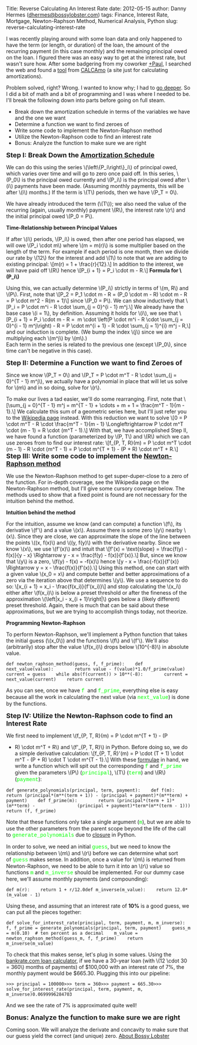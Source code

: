Title: Reverse Calculating An Interest Rate
date: 2012-05-15
author: Danny Hermes (dhermes@bossylobster.com)
tags: Finance, Interest Rate, Mortgage, Newton-Raphson Method, Numerical Analysis, Python
slug: reverse-calculating-interest-rate

I was recently playing around with some loan data and only happened to
have the term (or length, or duration) of the loan, the amount of the
recurring payment (in this case monthly) and the remaining principal
owed on the loan. I figured there was an easy way to get at the interest
rate, but wasn't sure how. After some badgering from my coworker
[+Paul](https://plus.google.com/104679465567407024302), I searched the
web and found a
[tool](http://www.calcamo.net/loancalculator/quickcalculations/loan-rate.php5)
from [CALCAmo](http://www.calcamo.net/) (a site just for calculating
amortizations).  
  
Problem solved, right? Wrong. I wanted to know why; I had to [go
deeper](http://t.qkme.me/35co7h.jpg). So I did a bit of math and a bit
of programming and I was where I needed to be. I'll break the following
down into parts before going on full steam.  

-   Break down the amortization schedule in terms of the variables we
    have and the one we want
-   Determine a function we want to find zeroes of
-   Write some code to implement the Newton-Raphson method
-   Utilize the Newton-Raphson code to find an interest rate
-   Bonus: Analyze the function to make sure we are right

**<span style="font-size: large;">Step I: Break Down the [Amortization
Schedule](http://en.wikipedia.org/wiki/Amortization_schedule)</span>**  
  
We can do this using the series \\(\\left\\{P\_i\\right\\}\_i\\) of
principal owed, which varies over time and will go to zero once paid
off. In this series, \\(P\_0\\) is the principal owed currently and
\\(P\_i\\) is the principal owed after \\(i\\) payments have been made.
(Assuming monthly payments, this will be after \\(i\\) months.) If the
term is \\(T\\) periods, then we have \\(P\_T = 0\\).  
  
We have already introduced the term (\\(T\\)); we also need the value
of the recurring (again, usually monthly) payment \\(R\\), the interest
rate \\(r\\) and the initial principal owed \\(P\_0 = P\\).  
  
**Time-Relationship between Principal Values**  
  
If after \\(i\\) periods, \\(P\_i\\) is owed, then after one period has
elapsed, we will owe \\(P\_i \\cdot m\\) where \\(m = m(r)\\) is some
multiplier based on the length of the term. For example if each period
is one month, then we divide our rate by \\(12\\) for the interest and
add \\(1\\) to note that we are adding to existing principal: \\[m(r) =
1 + \\frac{r}{12}.\\] In addition to the interest, we will have paid off
\\(R\\) hence \\[P\_{i + 1} = P\_i \\cdot m - R.\\] **Formula for
\\(P\_i\\)**  
  
Using this, we can actually determine \\(P\_i\\) strictly in terms of
\\(m, R\\) and \\(P\\). First, note that \\[P\_2 = P\_1 \\cdot m - R =
(P\_0 \\cdot m - R) \\cdot m - R = P \\cdot m\^2 - R(m + 1)\\] since
\\(P\_0 = P\\). We can show inductively that \\[P\_i = P \\cdot m\^i - R
\\cdot \\sum\_{j = 0}\^{i - 1} m\^j.\\] We already have the base case
\\(i = 1\\), by definition. Assuming it holds for \\(i\\), we see that
\\[P\_{i + 1} = P\_i \\cdot m - R =  m \\cdot \\left(P \\cdot m\^i - R
\\cdot \\sum\_{j = 0}\^{i - 1} m\^j\\right) - R = P \\cdot m\^{i + 1} -
R \\cdot \\sum\_{j = 1}\^{i} m\^j - R,\\] and our induction is complete.
(We bump the index \\(j\\) since we are multiplying each \\(m\^j\\) by
\\(m\\).)  
Each term in the series is related to the previous one (except
\\(P\_0\\), since time can't be negative in this case).   
  
**<span style="font-size: large;">Step II: Determine a Function we want
to find Zeroes of</span>**  
  
Since we know \\(P\_T = 0\\) and \\(P\_T = P \\cdot m\^T - R \\cdot
\\sum\_{j = 0}\^{T - 1} m\^j\\), we actually have a polynomial in place
that will let us solve for \\(m\\) and in so doing, solve for \\(r\\).  
  
To make our lives a tad easier, we'll do some rearranging. First, note
that \\[\\sum\_{j = 0}\^{T - 1} m\^j = m\^{T - 1} + \\cdots + m + 1 =
\\frac{m\^T - 1}{m - 1}.\\] We calculate this sum of a geometric series
here, but I'll just refer you to the [Wikipedia
page](http://en.wikipedia.org/wiki/Geometric_series) instead. With this
reduction we want to solve \\[0 = P \\cdot m\^T - R \\cdot \\frac{m\^T -
1}{m - 1} \\Longleftrightarrow P \\cdot m\^T \\cdot (m - 1) = R
\\cdot (m\^T - 1).\\] With that, we have accomplished Step II, we have
found a function (parameterized by \\(P, T\\) and \\(R\\) which we can
use zeroes from to find our interest rate: \\[f\_{P, T, R}(m) = P \\cdot
m\^T \\cdot (m - 1) - R \\cdot (m\^T - 1) = P \\cdot m\^{T + 1} - (P +
R) \\cdot m\^T + R.\\] **<span style="font-size: large;">Step III: Write
some code to implement the [Newton-Raphson
method](http://en.wikipedia.org/wiki/Newton's_method)</span>**  
  
We use the Newton-Raphson method to get super-duper-close to a zero of
the function. For in-depth coverage, see the Wikipedia page on the
Newton-Raphson method, but I'll give some cursory coverage below. The
methods used to show that a fixed point is found are not necessary for
the intuition behind the method.  
  
**Intuition behind the method**  
  
For the intuition, assume we know (and can compute) a function \\(f\\),
its derivative \\(f'\\) and a value \\(x\\). Assume there is some zero
\\(y\\) nearby \\(x\\). Since they are close, we can approximate the
slope of the line between the points \\((x, f(x)\\) and \\((y, f(y)\\)
with the derivative nearby. Since we know \\(x\\), we use \\(f'(x)\\)
and intuit that \\[f'(x) = \\text{slope} = \\frac{f(y) - f(x)}{y - x}
\\Rightarrow y - x = \\frac{f(y) - f(x)}{f'(x)}.\\] But, since we know
that \\(y\\) is a zero, \\(f(y) - f(x) = -f(x)\\) hence \\[y - x =
\\frac{-f(x)}{f'(x)} \\Rightarrow y = x - \\frac{f(x)}{f'(x)}.\\] Using
this method, one can start with a given value \\(x\_0 = x\\) and compute
better and better approximations of a zero via the iteration above that
determines \\(y\\). We use a sequence to do so: \\[x\_{i + 1} = x\_i -
\\frac{f(x\_i)}{f'(x\_i)}\\] and stop calculating the \\(x\_i\\) either
after \\(f(x\_i)\\) is below a preset threshold or after the fineness of
the approximation \\(\\left|x\_i - x\_{i + 1}\\right|\\) goes below a
(likely different) preset threshold. Again, there is much that can be
said about these approximations, but we are trying to accomplish things
today, not theorize.  
  
**Programming Newton-Raphson**  
  
To perform Newton-Raphson, we'll implement a Python function that takes
the initial guess (\\(x\_0\\)) and the functions \\(f\\) and \\(f'\\).
We'll also (arbitrarily) stop after the value \\(f(x\_i)\\) drops below
\\(10\^{-8}\\) in absolute value.  

~~~~ {.prettyprint style="background-color: white;"}
def newton_raphson_method(guess, f, f_prime):    def next_value(value):        return value - f(value)*1.0/f_prime(value)    current = guess    while abs(f(current)) > 10**(-8):        current = next_value(current)    return current
~~~~

As you can see, once we have <span
style="color: lime; font-family: 'Courier New', Courier, monospace;">f</span>
 and <span
style="color: lime; font-family: 'Courier New', Courier, monospace;">f\_prime</span>,
everything else is easy because all the work in calculating the next
value (via <span
style="color: lime; font-family: 'Courier New', Courier, monospace;">next\_value</span>)
is done by the functions.  
  
**<span style="font-size: large;">Step IV: Utilize the Newton-Raphson
code to find an Interest Rate</span>**  
  
We first need to implement \\(f\_{P, T, R}(m) = P \\cdot m\^{T + 1} - (P
+ R) \\cdot m\^T + R\\) and \\(f'\_{P, T, R}\\) in Python. Before doing
so, we do a simple derivative calculation: \\[f\_{P, T, R}'(m) = P
\\cdot (T + 1) \\cdot m\^T - (P + R) \\cdot T \\cdot m\^{T - 1}.\\] With
these [formulae](http://dictionary.reference.com/browse/formulae) in
hand, we write a function which will spit out the corresponding <span
style="color: lime; font-family: 'Courier New', Courier, monospace;">f</span>
and <span
style="color: lime; font-family: 'Courier New', Courier, monospace;">f\_prime</span>
given the parameters \\(P\\) (<span
style="color: lime; font-family: 'Courier New', Courier, monospace;">principal</span>),
\\(T\\) (<span
style="color: lime; font-family: 'Courier New', Courier, monospace;">term</span>)
and \\(R\\) (<span
style="color: lime; font-family: 'Courier New', Courier, monospace;">payment</span>):  

~~~~ {.prettyprint style="background-color: white;"}
def generate_polynomials(principal, term, payment):    def f(m):        return (principal*(m**(term + 1)) - (principal + payment)*(m**term) +                payment)    def f_prime(m):        return (principal*(term + 1)*(m**term) -                (principal + payment)*term*(m**(term - 1)))    return (f, f_prime)
~~~~

Note that these functions only take a single argument (<span
style="color: lime; font-family: 'Courier New', Courier, monospace;">m</span>),
but we are able to use the other parameters from the parent scope beyond
the life of the call to <span
style="color: lime; font-family: 'Courier New', Courier, monospace;">generate\_polynomials</span>
due to
[closure](http://en.wikipedia.org/wiki/Closure_(computer_science)) in
Python.  
  
In order to solve, we need an initial <span
style="color: lime; font-family: 'Courier New', Courier, monospace;">guess</span>,
but we need to know the relationship between \\(m\\) and \\(r\\) before
we can determine what sort of <span
style="color: lime; font-family: 'Courier New', Courier, monospace;">guess</span> makes
sense. In addition, once a value for \\(m\\) is returned from
Newton-Raphson, we need to be able to turn it into an \\(r\\) value so
functions <span
style="color: lime; font-family: 'Courier New', Courier, monospace;">m</span>
and <span
style="color: lime; font-family: 'Courier New', Courier, monospace;">m\_inverse</span>
should be implemented. For our dummy case here, we'll assume monthly
payments (and compounding):  

~~~~ {.prettyprint style="background-color: white;"}
def m(r):    return 1 + r/12.0def m_inverse(m_value):    return 12.0*(m_value - 1)
~~~~

Using these, and assuming that an interest rate of **10%** is a good
guess, we can put all the pieces together:  

~~~~ {.prettyprint style="background-color: white;"}
def solve_for_interest_rate(principal, term, payment, m, m_inverse):    f, f_prime = generate_polynomials(principal, term, payment)    guess_m = m(0.10)  # ten percent as a decimal    m_value = newton_raphson_method(guess_m, f, f_prime)    return m_inverse(m_value)
~~~~

To check that this makes sense, let's plug in some values. Using the
[bankrate.com loan
calculator](http://www.bankrate.com/calculators/mortgages/mortgage-calculator.aspx),
if we have a 30-year loan (with \\(12 \\cdot 30 = 360\\) months of
payments) of \$100,000 with an interest rate of 7%, the monthly payment
would be \$665.30. Plugging this into our pipeline:  

~~~~ {.prettyprint style="background-color: white;"}
>>> principal = 100000>>> term = 360>>> payment = 665.30>>> solve_for_interest_rate(principal, term, payment, m, m_inverse)0.0699996284703
~~~~

And we see the rate of 7% is approximated quite well!  
  
**<span style="font-size: large;">Bonus: Analyze the function to make
sure we are right</span>**  
  
Coming soon. We will analyze the derivate and concavity to make sure
that our guess yield the correct (and unique) zero. [About Bossy
Lobster](https://profiles.google.com/114760865724135687241)

</p>

